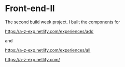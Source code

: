 # Front-end-II
The second build week project. I built the components for 

https://a-z-exp.netlify.com/experiences/add 

and 

https://a-z-exp.netlify.com/experiences/all

https://a-z-exp.netlify.com/
